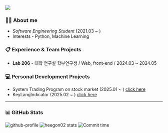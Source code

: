 <a href="https://hits.seeyoufarm.com"><img src="https://hits.seeyoufarm.com/api/count/incr/badge.svg?url=https%3A%2F%2Fgithub.com%2Fhuigon-kim&count_bg=%2379C83D&title_bg=%23555555&icon=&icon_color=%23E7E7E7&title=hits&edge_flat=false"/></a>

### 🙋‍♂️ About me
- *Software Engineering Student* (2021.03 ~ )
- Interests - Python, Machine Learning

### 📋 Experience & Team Projects
- **Lab 206** - 대학 연구실 학부연구생 / Web, front-end / 2024.03 ~ 2024.05

### 💻 Personal Development Projects
- System Trading Program on stock market (2025.01 ~ )  [click here](https://github.com/heegon02/SystemTrading)
- KeyLangIndicator (2025.02 ~ ) [click here](https://github.com/heegon02/HanEngStatus)


---
### 📊 GitHub Stats
![github-profile](https://github-profile-summary-cards.vercel.app/api/cards/profile-details?username=heegon02&theme=vue)
![heegon02 stats](https://github-profile-summary-cards.vercel.app/api/cards/stats?username=heegon02&theme=vue)
![Commit time](https://github-profile-summary-cards.vercel.app/api/cards/productive-time?username=heegon02&theme=vue&utcOffset=9)
